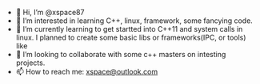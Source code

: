 - 👋 Hi, I’m @xspace87
- 👀 I’m interested in learning C++, linux, framework, some fancying code.
- 🌱 I’m currently learning to get startted into C++11 and system calls in linux. I planned to create some basic libs or frameworks(IPC, or tools) like
- 💞️ I’m looking to collaborate with some c++ masters on intesting projects.
- 📫 How to reach me: xspace@outlook.com

<!---
xspace87/xspace87 is a ✨ special ✨ repository because its `README.md` (this file) appears on your GitHub profile.
You can click the Preview link to take a look at your changes.
--->
